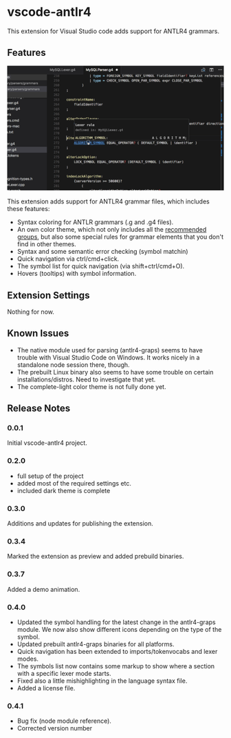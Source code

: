 # vscode-antlr4

This extension for Visual Studio code adds support for ANTLR4 grammars.

## Features

![Some of the features](vscode-demo.gif)

This extension adds support for ANTLR4 grammar files, which includes these features:

* Syntax coloring for ANTLR grammars (.g and .g4 files).
* An own color theme, which not only includes all the [recommended groups](http://manual.macromates.com/en/language_grammars), but also some special rules for grammar elements that you don't find in other themes.
* Syntax and some semantic error checking (symbol matchin)
* Quick navigation via ctrl/cmd+click.
* The symbol list for quick navigation (via shift+ctrl/cmd+O).
* Hovers (tooltips) with symbol information.

## Extension Settings

Nothing for now.

## Known Issues

* The native module used for parsing (antlr4-graps) seems to have trouble with Visual Studio Code on Windows. It works nicely in a standalone node session there, though.
* The prebuilt Linux binary also seems to have some trouble on certain installations/distros. Need to investigate that yet.
* The complete-light color theme is not fully done yet.

## Release Notes

### 0.0.1

Initial vscode-antlr4 project.

### 0.2.0

* full setup of the project
* added most of the required settings etc.
* included dark theme is complete

### 0.3.0

Additions and updates for publishing the extension.

### 0.3.4

Marked the extension as preview and added prebuild binaries.

### 0.3.7

Added a demo animation.

### 0.4.0

- Updated the symbol handling for the latest change in the antlr4-graps module. We now also show different icons depending on the type of the symbol.
- Updated prebuilt antlr4-graps binaries for all platforms.
- Quick navigation has been extended to imports/tokenvocabs and lexer modes.
- The symbols list now contains some markup to show where a section with a specific lexer mode starts.
- Fixed also a little mishighlighting in the language syntax file.
- Added a license file.

### 0.4.1

- Bug fix (node module reference).
- Corrected version number


